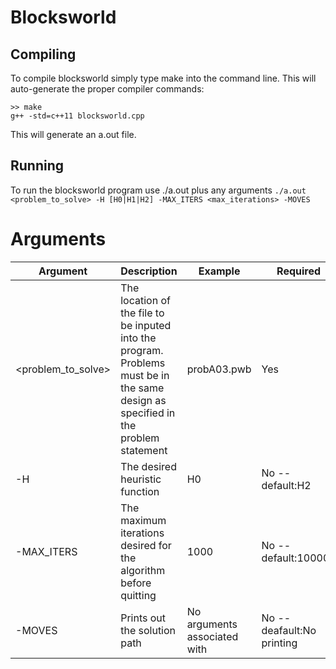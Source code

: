 # Blocksworld

## Compiling
To compile blocksworld simply type make into the command line. This will auto-generate the proper compiler commands:
```
>> make
g++ -std=c++11 blocksworld.cpp
```
This will generate an a.out file.

## Running
To run the blocksworld program use ./a.out plus any arguments
`./a.out <problem_to_solve> -H [H0|H1|H2] -MAX_ITERS <max_iterations> -MOVES`

# Arguments
| Argument | Description | Example | Required |
| ---------- | ---------- | ---------- | ---------- |
| <problem_to_solve> | The location of the file to be inputed into the program. Problems must be in the same design as specified in the problem statement | probA03.pwb | Yes |
| -H | The desired heuristic function | H0 | No -- default:H2 |
| -MAX_ITERS | The maximum iterations desired for the algorithm before quitting | 1000 | No -- default:100000 |
| -MOVES | Prints out the solution path | No arguments associated with | No -- deafault:No printing |
